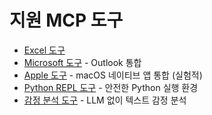 # 지원 MCP 도구

+ [Excel 도구](./excel/index.md)
+ [Microsoft 도구](./microsoft/index.md) - Outlook 통합
+ [Apple 도구](./apple/index.md) - macOS 네이티브 앱 통합 (실험적)
+ [Python REPL 도구](./python/index.md) - 안전한 Python 실행 환경
+ [감정 분석 도구](./sentiment/index.md) - LLM 없이 텍스트 감정 분석